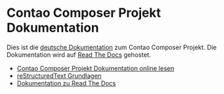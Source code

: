 Contao Composer Projekt Dokumentation
=====================================

Dies ist die [deutsche Dokumentation][1] zum Contao Composer Projekt.
Die Dokumentation wird auf [Read The Docs](https://readthedocs.org) gehostet.

* [Contao Composer Projekt Dokumentation online lesen][1]
* [reStructuredText Grundlagen][2]
* [Dokumentation zu Read The Docs][3]

[1]: http://contao-composer-project.readthedocs.org/
[2]: http://sphinx-doc.org/rest.html
[3]: https://read-the-docs.readthedocs.org
